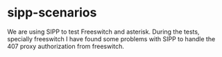 # sipp-scenarios

We are using SIPP to test Freeswitch and asterisk.
During the tests, specially freeswitch I have found some problems with SIPP to handle the 407 proxy authorization from freeswitch.
